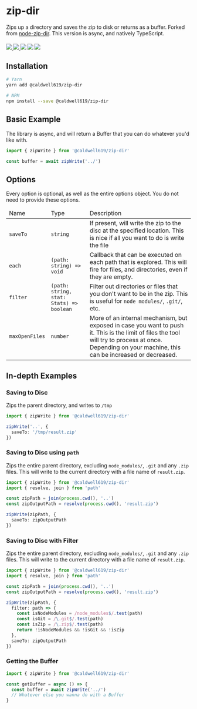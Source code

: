 # zip-dir

Zips up a directory and saves the zip to disk or returns as a buffer. Forked from [node-zip-dir](https://github.com/jsantell/node-zip-dir). This version is async, and natively TypeScript.

<p align="center">
  <h4/>
  <a href='https://www.npmjs.com/package/@caldwell619/zip-dir'>
    <img src="https://img.shields.io/npm/v/@caldwell619/zip-dir">
  </a>
  <a href='https://bundlephobia.com/result?p=@caldwell619/zip-dir'>
    <img src="https://img.shields.io/bundlephobia/min/@caldwell619/zip-dir">
  </a>
  <img src="https://codecov.io/gh/christopher-caldwell/node-zip-dir/branch/master/graph/badge.svg?token=2LA7ETDPO3">
  <img src="https://img.shields.io/github/last-commit/christopher-caldwell/node-zip-dir">
  <img src="https://img.shields.io/npm/types/@caldwell619/zip-dir">
</p>

## Installation

```bash
# Yarn
yarn add @caldwell619/zip-dir

# NPM
npm install --save @caldwell619/zip-dir
```

## Basic Example

The library is async, and will return a Buffer that you can do whatever you'd like with.

```ts
import { zipWrite } from '@caldwell619/zip-dir'

const buffer = await zipWrite('../')
```

## Options

Every option is optional, as well as the entire options object. You do not need to provide these options.

<table>
  <thead>
    <tr>
      <td>
        Name
      </td>
      <td>
        Type
      </td>
      <td>
        Description
      </td>
    </tr>
  </thead>
  <tbody>
    <tr>
      <td>
        <code>saveTo</code>
      </td>
      <td>
        <code>string</code>
      </td>
      <td>
        If present, will write the zip to the disc at the specified location. This is nice if all you want to do is write the file
      </td>
    </tr>
    <tr>
      <td>
        <code>each</code>
      </td>
      <td>
        <code>(path: string) => void</code>
      </td>
      <td>
        Callback that can be executed on each path that is explored. This will fire for files, and directories, even if they are empty.
      </td>
    </tr>
    <tr>
      <td>
        <code>filter</code>
      </td>
      <td>
        <code>(path: string, stat: Stats) => boolean</code>
      </td>
      <td>
        Filter out directories or files that you don't want to be in the zip. This is useful for <code>node modules/</code>, <code>.git/</code>, etc.
      </td>
    </tr>
    <tr>
      <td>
        <code>maxOpenFiles</code>
      </td>
      <td>
        <code>number</code>
      </td>
      <td>
        More of an internal mechanism, but exposed in case you want to push it. This is the limit of files the tool will try to process at once. Depending on your machine, this can be increased or decreased.
      </td>
    </tr>
  </tbody>
</table>

## In-depth Examples

### Saving to Disc

Zips the parent directory, and writes to `/tmp`

```ts
import { zipWrite } from '@caldwell619/zip-dir'

zipWrite('..', {
  saveTo: '/tmp/result.zip'
})
```

### Saving to Disc using `path`

Zips the entire parent directory, excluding `node_modules/`, `.git` and any `.zip` files. This will write to the current directory with a file name of `result.zip`.

```ts
import { zipWrite } from '@caldwell619/zip-dir'
import { resolve, join } from 'path'

const zipPath = join(process.cwd(), '..')
const zipOutputPath = resolve(process.cwd(), 'result.zip')

zipWrite(zipPath, {
  saveTo: zipOutputPath
})
```

### Saving to Disc with Filter

Zips the entire parent directory, excluding `node_modules/`, `.git` and any `.zip` files. This will write to the current directory with a file name of `result.zip`.

```ts
import { zipWrite } from '@caldwell619/zip-dir'
import { resolve, join } from 'path'

const zipPath = join(process.cwd(), '..')
const zipOutputPath = resolve(process.cwd(), 'result.zip')

zipWrite(zipPath, {
  filter: path => {
    const isNodeModules = /node_modules$/.test(path)
    const isGit = /\.git$/.test(path)
    const isZip = /\.zip$/.test(path)
    return !isNodeModules && !isGit && !isZip
  },
  saveTo: zipOutputPath
})
```

### Getting the Buffer

```ts
import { zipWrite } from '@caldwell619/zip-dir'

const getBuffer = async () => {
  const buffer = await zipWrite('../')
  // Whatever else you wanna do with a Buffer
}
```